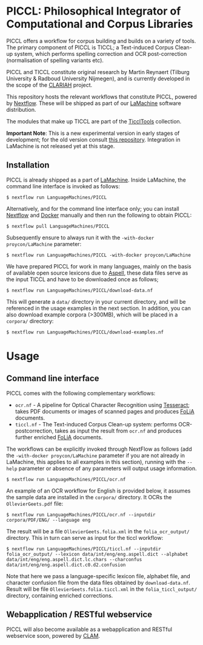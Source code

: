 # PICCL: Philosophical Integrator of Computational and Corpus Libraries

PICCL offers a workflow for corpus building and builds on a variety of tools.
The primary component of PICCL is TICCL; a Text-induced Corpus Clean-up system, which
performs spelling correction and OCR post-correction (normalisation of spelling
variants etc).

PICCL and TICCL constitute original research by Martin Reynaert (Tilburg University & Radboud University Nijmegen), and
is currently developed in the scope of the [CLARIAH](https://www.clariah.nl) project.

This repository hosts the relevant workflows that constitute PICCL, powered by
[Nextflow](https://www.nextflow.io). These will be shipped as part of our
[LaMachine](https://proycon.github.io/LaMachine) software distribution.

The modules that make up TICCL are part of the [TicclTools](https://github.com/LanguageMachines/ticcltools) collection.

**Important Note**: This is a new experimental version in early stages of development; for the old version consult [this repository](https://github.com/martinreynaert/TICCL). Integration in LaMachine is not released yet at this stage.

## Installation

PICCL is already shipped as a part of [LaMachine](https://proycon.github.io/LaMachine). Inside LaMachine, the command line interface is invoked as follows:

    $ nextflow run LanguageMachines/PICCL

Alternatively, and for the command line interface only; you can install [Nextflow](https://www.nextflow.io) and [Docker](https://docker.io) manually and then run the
following to obtain PICCL:

    $ nextflow pull LanguageMachines/PICCL

Subsequently ensure to always run it with the ``-with-docker proycon/LaMachine`` parameter:

    $ nextflow run LanguageMachines/PICCL -with-docker proycon/LaMachine

We have prepared PICCL for work in many languages, mainly on the basis of available open source lexicons due to [Aspell](http://aspell.net), these data files serve as the input TICCL and have to be downloaded once as follows;

    $ nextflow run LanguageMachines/PICCL/download-data.nf

This will generate a ``data/`` directory in your current directory, and will be referenced in the usage examples in the
next section. In addition, you can also download example corpora (>300MB), which will be placed in a ``corpora/`` directory:

    $ nextflow run LanguageMachines/PICCL/download-examples.nf

# Usage

## Command line interface

PICCL comes with the following complementary workflows:

 * ``ocr.nf``   - A pipeline for Optical Character Recognition using [Tesseract](https://github.com/tesseract-ocr/tesseract); takes PDF documents or images of scanned pages and produces [FoLiA](https://proycon.github.io/folia) documents.
 * ``ticcl.nf`` - The Text-induced Corpus Clean-up system: performs OCR-postcorrection, takes as input the result from
   ``ocr.nf`` and produces further enriched [FoLiA](https://proycon.github.io/folia) documents.

The workflows can be explicitly invoked through NextFlow as follows (add the ``-with-docker proycon/LaMachine`` parameter if you
are not already in LaMachine, this applies to all examples in this section), running with the ``--help`` parameter or absence of any parameters will output usage
information.

    $ nextflow run LanguageMachines/PICCL/ocr.nf

An example of an OCR workflow for English is provided below, it assumes the sample data are installed in the ``corpora/``
directory. It OCRs the ``OllevierGeets.pdf`` file:

    $ nextflow run LanguageMachines/PICCL/ocr.nf --inputdir corpora/PDF/ENG/ --language eng

The result will be a file ``OllevierGeets.folia.xml`` in the ``folia_ocr_output/`` directory. This in turn can serve as
input for the ticcl workflow:

    $ nextflow run LanguageMachines/PICCL/ticcl.nf --inputdir folia_ocr_output/ --lexicon data/int/eng/eng.aspell.dict --alphabet data/int/eng/eng.aspell.dict.lc.chars --charconfus data/int/eng/eng.aspell.dict.c0.d2.confusion

Note that here we pass a language-specific lexicon file, alphabet file, and character confusion file from the data files obtained by
``download-data.nf``. Result will be file ``OllevierGeets.folia.ticcl.xml`` in the ``folia_ticcl_output/`` directory,
containing enriched corrections.


## Webapplication / RESTful webservice

PICCL will also become available as a webapplication and RESTful webservice soon, powered by
[CLAM](https://proycon.github.io/clam).











